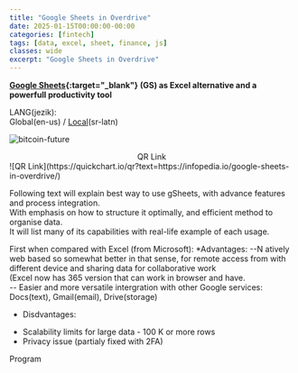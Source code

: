 ```yaml
---
title: "Google Sheets in Overdrive"
date: 2025-01-15T00:00:00-00:00
categories: [fintech]
tags: [data, excel, sheet, finance, js]
classes: wide
excerpt: "Google Sheets in Overdrive"
---
```


**[Google Sheets](https://www.google.com/sheets/about/){:target="_blank"} (GS) as Excel alternative and a powerfull productivity tool**<br>

LANG(jezik):<br> Global(en-us) / [Local](https://infopedia.io/sr-latn/google-sheets-in-overdrive/)(sr-latn)<br>

![bitcoin-future](https://raw.githubusercontent.com/borisdj/borisdj.github.io/main/assets/images/google-sheets-in-overdrive/gs.jpg)

<center>QR Link</center>
![QR Link](https://quickchart.io/qr?text=https://infopedia.io/google-sheets-in-overdrive/)

Following text will explain best way to use gSheets, with advance features and process integration.  
With emphasis on how to structure it optimally, and efficient method to organise data.  
It will list many of its capabilities with real-life example of each usage.  

First when compared with Excel (from Microsoft):
*Advantages:
--N atively web based so somewhat better in that sense, for remote access from with different device and sharing data for collaborative work  
  (Excel now has 365 version that can work in browser and have.  
-- Easier and more versatile intergration with other Google services: Docs(text), Gmail(email), Drive(storage)  
* Disdvantages:
- Scalability limits for large data - 100 K or more rows  
- Privacy issue (partialy fixed with 2FA)  

Program
